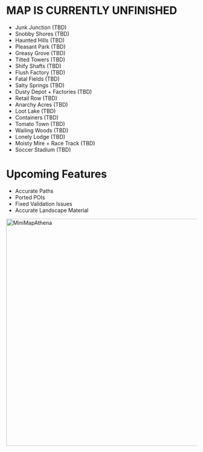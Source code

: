 # MAP IS CURRENTLY UNFINISHED
- Junk Junction (TBD)
- Snobby Shores (TBD)
- Haunted Hills (TBD)
- Pleasant Park (TBD)
- Greasy Grove (TBD)
- Tilted Towers (TBD)
- Shify Shafts (TBD)
- Flush Factory (TBD)
- Fatal Fields (TBD)
- Salty Springs (TBD)
- Dusty Depot + Factories (TBD)
- Retail Row (TBD)
- Anarchy Acres (TBD)
- Loot Lake (TBD)
- Containers (TBD)
- Tomato Town (TBD)
- Wailing Woods (TBD)
- Lonely Lodge (TBD)
- Moisty Mire + Race Track (TBD)
- Soccer Stadium (TBD)

# Upcoming Features
- Accurate Paths
- Ported POIs
- Fixed Validation Issues
- Accurate Landscape Material

<img width="800" height="600" alt="MiniMapAthena" src="https://github.com/user-attachments/assets/6e94eceb-1145-47e4-a161-597dd2cc61df" />

